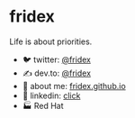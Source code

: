 # fridex

Life is about priorities.

* 🐦 twitter: [@fridex](https://twitter.com/fridex)
* ✍ dev.to: [@fridex](https://dev.to/@fridex)
* 🧐 about me: [fridex.github.io](https://fridex.github.io/)
* 🧠 linkedin: [click](https://www.linkedin.com/in/fridol%C3%ADn-pokorn%C3%BD-b382b240/)
* 🏭 Red Hat
